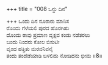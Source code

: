+++
title = "008 ಒನ್ದು ದಿನ"

+++
ಒಂದು ದಿನ ನೂರಾರು ಮಾನಿಸ  
ರೊಂದು ಗೆಳೆಯಲಿ ಪುರದ ಹೊರಗಿಹು  
ದೊಂದು ಠಾವು ಪ್ರಮಾಣ ವೃಕ್ಷವ ಕಂಡು ನಡೆತರಲು   
ಬಂದು ನಿಂದರು ಕೋಲ ಬಿಸುಟೀ  
ವೃಂದ ಹತ್ತಿತು ಮರವನಿವನೈ  
ತಂದು ತಂದೆಡೆಯಾಡಿ ಬಳಲಿದು ನೋಡಿದನು ಭೀಮ     ॥8॥